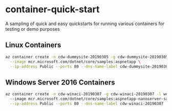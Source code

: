 # container-quick-start
A sampling of quick and easy quickstarts for running various containers for testing or demo purposes

## Linux Containers
```bash
az container create -n cdw-dummysite-20190305 -g cdw-dummysite-20190305 -l westus2 \
  --image mcr.microsoft.com/dotnet/core/samples:aspnetapp \
  --ip-address Public --ports 80 --dns-name-label cdw-dummysite-20190305
```

## Windows Server 2016 Containers
```bash
az container create -n cdw-winaci-20190307 -g cdw-winaci-20190307 -l westus2 --os-type Windows \ 
  --image mcr.microsoft.com/dotnet/core/samples:aspnetapp-nanoserver-sac2016 \
  --ip-address Public --ports 80 --dns-name-label cdw-winaci-20190307
```
